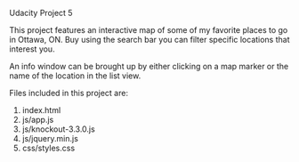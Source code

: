 Udacity Project 5

This project features an interactive map of some of my favorite places to go in Ottawa, ON. Buy using the search bar you can filter
specific locations that interest you.

An info window can be brought up by either clicking on a map marker or the name of the location in the list view.

Files included in this project are:

1. index.html
2. js/app.js
3. js/knockout-3.3.0.js
4. js/jquery.min.js
5. css/styles.css